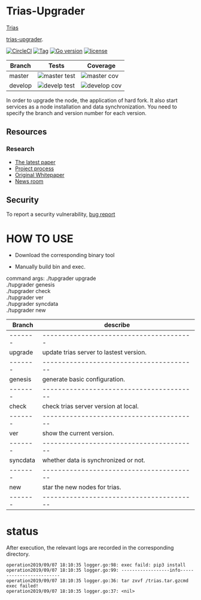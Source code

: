 # Trias-Upgrader

[Trias](https://trias.one/)

[trias-upgrader](https://github.com/trias-lab/upgrader.git).

[![CircleCI](https://circleci.com/gh/vincent0330/tmware.svg?style=svg&circle-token=14ea248e5a95af37689a2c9bde7587b6669b9d74)](https://circleci.com/gh/vincent0330/tmware)
[![Tag](https://img.shields.io/badge/tag-v0.0.8-orange.svg)](https://github.com/trias-lab/gondwana/releases/tag/v0.0.8)
[![Go version](https://img.shields.io/badge/go-1.12.1-blue.svg)](https://github.com/moovweb/gvm)
[![license](https://img.shields.io/badge/license-GPLv3-green.svg)](https://github.com/trias-lab/gondwana/blob/master/LICENSE)


| Branch  |                                 Tests                                 |                              Coverage                               |
| ------- | --------------------------------------------------------------------- | ------------------------------------------------------------------- |
| master  | ![master test](https://img.shields.io/badge/test-passing-success.svg) | ![master cov](https://img.shields.io/badge/cov-58%25-critical.svg)  |
| develop | ![develp test](https://img.shields.io/badge/test-passing-success.svg) | ![develop cov](https://img.shields.io/badge/cov-58%25-critical.svg) |

In order to upgrade the node, the application of hard fork.
It also start services as a node installation and data synchronization.
You need to specify the branch and version number for each version.


## Resources
### Research
* [The latest paper](https://www.contact@trias.one/attachment/Trias-whitepaper%20attachments.zip)
* [Project process](https://trias.one/updates/project)
* [Original Whitepaper](https://trias.one/whitepaper)
* [News room](https://trias.one/updates/recent)

## Security

To report a security vulnerability,  [bug report](mailto:contact@trias.one)

# HOW TO USE

* Download the corresponding binary tool

* Manually build bin and exec.

command args:
   ./tupgrader  upgrade   
  ./tupgrader  genesis    
  ./tupgrader  check    
  ./tupgrader  ver    
  ./tupgrader  syncdata    
  ./tupgrader  new   



  
| Branch  |           describe                      | 
| ------- | ----------------------------------------| 
| ------- | --------------------------------------- |
| upgrade | update trias server to lastest version. | 
| ------- | ----------------------------------------| 
| genesis | generate basic configuration.           | 
| ------- | ----------------------------------------| 
| check   | check trias server version at local.    | 
| ------- | ----------------------------------------| 
| ver     | show the current version.               | 
| ------- | ----------------------------------------| 
| syncdata | whether data is synchronized or not.   | 
| ------- | ----------------------------------------| 
| new     | star the new nodes for trias.           | 
| ------- | ----------------------------------------| 


# status

After execution, the relevant logs are recorded in the corresponding directory.
```
operation2019/09/07 18:10:35 logger.go:98: exec faild: pip3 install 
operation2019/09/07 18:10:35 logger.go:99: ------------------info-------------------------
operation2019/09/07 18:10:35 logger.go:36: tar zxvf /trias.tar.gzcmd exec failed!
operation2019/09/07 18:10:35 logger.go:37: <nil>
```